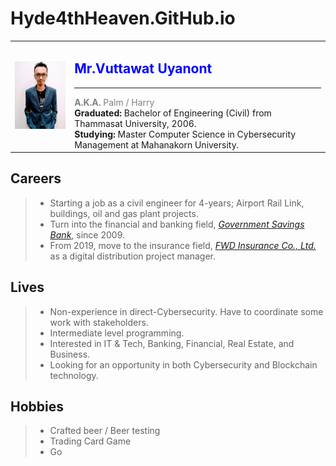 # Hyde4thHeaven.GitHub.io

<table border="0">
 <tr>
  <td><img src="profile.jpg" width="150"/></td>
  <td><h2><font color="Blue"> Mr.Vuttawat Uyanont</font></h2>
      <hr>
      <font color="grey"><b>A.K.A.</b> Palm / Harry</font>  <br>
      <b>Graduated:</b> Bachelor of Engineering (Civil) from Thammasat University, 2006.  <br>
      <b>Studying:</b> Master Computer Science in Cybersecurity Management at Mahanakorn University.  
  </td>
 </tr>
</table>

## Careers
> + Starting a job as a civil engineer for 4-years; Airport Rail Link, buildings, oil and gas plant projects.  
> + Turn into the financial and banking field, *[Government Savings Bank](https://www.gsb.or.th)*, since 2009.  
> + From 2019, move to the insurance field, *[FWD Insurance Co., Ltd.](https://www.fwd.co.th)* as a digital distribution project manager.  

## Lives
> + Non-experience in direct-Cybersecurity. Have to coordinate some work with stakeholders.  
> + Intermediate level programming.  
> + Interested in IT & Tech, Banking, Financial, Real Estate, and Business.  
> + Looking for an opportunity in both Cybersecurity and Blockchain technology.  

## Hobbies
> + Crafted beer / Beer testing  
> + Trading Card Game  
> + Go  
